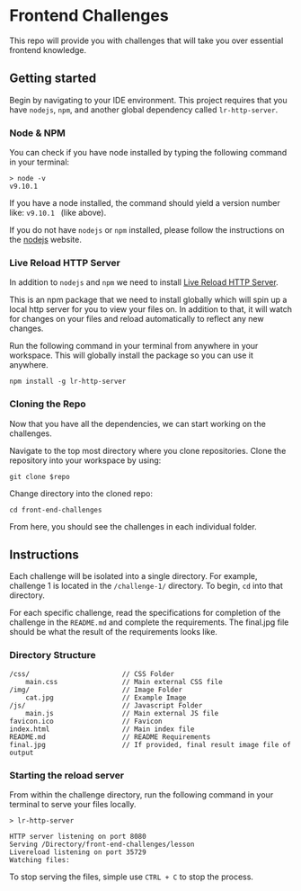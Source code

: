 # Frontend Challenges

This repo will provide you with challenges that will take you over essential frontend knowledge.


## Getting started

Begin by navigating to your IDE environment. This project requires that you have `nodejs`, `npm`, and another global dependency called `lr-http-server`.

### Node & NPM

You can check if you have node installed by typing the following command in your terminal: 

```
> node -v
v9.10.1
```

If you have a node installed, the command should yield a version number like: `v9.10.1 ` (like above).

If you do not have `nodejs` or `npm` installed, please follow the instructions on the [nodejs](https://nodejs.org/en/download/current/) website.

### Live Reload HTTP Server

In addition to `nodejs` and `npm` we need to install [Live Reload HTTP Server](https://www.npmjs.com/package/lr-http-server). 

This is an npm package that we need to install globally which will spin up a local http server for you to view your files on. In addition to that, it will watch for changes on your files and reload automatically to reflect any new changes.

Run the following command in your terminal from anywhere in your workspace. This will globally install the package so you can use it anywhere.

```
npm install -g lr-http-server
```

### Cloning the Repo

Now that you have all the dependencies, we can start working on the challenges.

Navigate to the top most directory where you clone repositories. Clone the repository into your workspace by using: 

```
git clone $repo
```

Change directory into the cloned repo:

```
cd front-end-challenges
```

From here, you should see the challenges in each individual folder.

## Instructions

Each challenge will be isolated into a single directory. For example, challenge 1 is located in the `/challenge-1/` directory. To begin, `cd` into that directory.

For each specific challenge, read the specifications for completion of the challenge in the `README.md` and complete the requirements. The final.jpg file should be what the result of the requirements looks like.

### Directory Structure

```
/css/                       // CSS Folder
    main.css                // Main external CSS file
/img/                       // Image Folder
    cat.jpg                 // Example Image
/js/                        // Javascript Folder
    main.js                 // Main external JS file
favicon.ico                 // Favicon
index.html                  // Main index file
README.md                   // README Requirements
final.jpg                   // If provided, final result image file of output
```

### Starting the reload server

From within the challenge directory, run the following command in your terminal to serve your files locally.

```
> lr-http-server

HTTP server listening on port 8080
Serving /Directory/front-end-challenges/lesson
Livereload listening on port 35729
Watching files:
```

To stop serving the files, simple use `CTRL + C` to stop the process. 